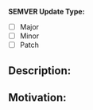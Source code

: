 <!---
  Must include [semver:<type>] in PR title in order to publish new version
 -->

**SEMVER Update Type:**
- [ ] Major
- [ ] Minor
- [ ] Patch

## Description:

<!---
  Describe your changes in detail, preferably in an imperative mood,
  i.e., "add `commandA` to `jobB`"
 -->

## Motivation:

<!---
  Share any open issues this PR references or otherwise describe the motivation to submit this pull request.
 -->
